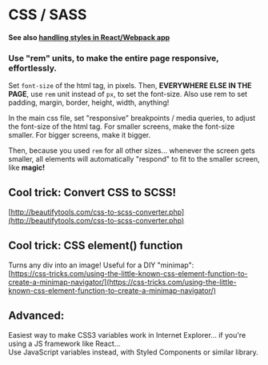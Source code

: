 # CSS / SASS

#### See also [handling styles in React/Webpack app](styles-in-react-webpack-app.md)



### Use "rem" units, to make the entire page responsive, effortlessly.

Set `font-size` of the html tag, in pixels. Then, **EVERYWHERE ELSE IN THE PAGE**, use `rem` unit instead of `px`, to set the font-size. Also use rem to set padding, margin, border, height, width, anything! 

In the main css file, set "responsive" breakpoints / media queries, to adjust the font-size of the html tag. For smaller screens, make the font-size smaller. For bigger screens, make it bigger. 

Then, because you used `rem` for all other sizes... whenever the screen gets smaller, all elements will automatically "respond" to fit to the smaller screen, like **magic!**

## Cool trick: Convert CSS to SCSS!

[http://beautifytools.com/css-to-scss-converter.php](http://beautifytools.com/css-to-scss-converter.php)

## Cool trick: CSS element\(\) function

Turns any div into an image! Useful for a DIY "minimap":  
[https://css-tricks.com/using-the-little-known-css-element-function-to-create-a-minimap-navigator/](https://css-tricks.com/using-the-little-known-css-element-function-to-create-a-minimap-navigator/)

## Advanced:

Easiest way to make CSS3 variables work in Internet Explorer... if you're using a JS framework like React...   
Use JavaScript variables instead, with Styled Components or similar library.



